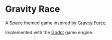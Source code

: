 # Gravity Race

A Space themed game inspired by [Gravity Force](https://en.wikipedia.org/wiki/Gravity_Force).

Implemented with the [Godot](https://godotengine.org/) game engine.